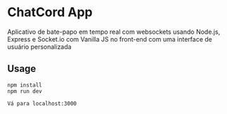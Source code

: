# ChatCord App
Aplicativo de bate-papo em tempo real com websockets usando Node.js, Express e Socket.io com Vanilla JS no front-end com uma interface de usuário personalizada

## Usage
```
npm install
npm run dev

Vá para localhost:3000
```
